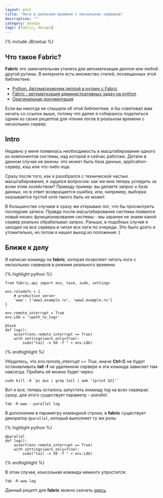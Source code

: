 ```yaml
---
layout: post
title: "Логи в реальном времени с нескольких серверов"
description: ""
category: devops
tags: [fabric, devops]
---
```

{% include JB/setup %}

<link rel="stylesheet" href="/pygments.css"/>

## Что такое Fabric?

**Fabric** это замечательная утилита для автоматизации деплоя или любой другой *рутины*. В интернете есть множество статей, посвященных этой библиотеке:
* [Python. Автоматизируем деплой и рутину с Fabric](http://adw0rd.com/2012/8/14/python-fabric/#.UhXDaRX7ur0)
* [Fabric : автоматизация административных задач на python](http://proft.me/2010/06/19/fabric-avtomatizaciya-administrativnyh-zadach-na-p/)
* [Оригинальная документация](http://docs.fabfile.org/en/latest/)

Если вы никогда не слышали об этой библиотеке, я бы советовал вам начать со ссылок выше, потому что далее я собираюсь поделиться одним из своих рецептов для чтения логов в реальном времени с нескольких сервер.

## Intro

Недавно у меня появилась необходимость в масштабировании одного из компонентов системы, над которой я сейчас работаю. Детали в данном случае не важны: это может быть база данных, application-сервер, кэш или что-либо еще. 

Сразу после того, как я разобрался с технической частью масштабирования, я задался вопросом: как же мне теперь уследить  за всем этим хозяйством? Приведу пример: вы делаете запрос к базе данных, но в ответ возвращается ошибка, или, например, выборка оказывается пустой хотя такого быть не может. 

В большинстве случаев я сразу же открываю лог, что бы просмотреть последние записи. Правда после масштабирования системы появился новый нюанс функционирования системы - мы заранее не знаем какой сервер реально обрабатывал запрос. Раньше, в подобных случая я заходил на все сервера и читал все логи по очереди. Это было долго и утомительно, но потом я нашел выход из положения :)

## Ближе к делу

Я написал команду на **fabric**, которая позволяет читать логи с нескольких серверов в режиме реального времени.

{% highlight python %}

    from fabric.api import env, task, sudo, settings    
    
    env.roledefs = {
        # production server
        'www': ['www1.example.ru', 'www2.example.ru']
    }
        
    env.remote_interrupt = True
    env.LOG = '<path_to_log>'
        
    @task
    def log():
        assert(env.remote_interrupt == True)
        with settings(warn_only=True):
            sudo("tail -n 50 -f " + env.LOG)
    
{% endhighlight %}

Убедитесь, что *env.remote_interrupt == True*, иначе **Ctrl-C** не будет останавливать **tail -f** на удаленном сервере и эта команда зависнет там навсегда. Прибить её можно будет через:

    sudo kill -9 `ps aux | grep tail | awk '{print $2}'`

Вот и все, теперь осталось запустить команду log на всех серверах сразу, для этого существует параметр *--parallel*:

    fab -R www --parallel log
    
В дополнение в параметру командной строки, в **fabric** существует декоратор `@parallel`, который выполняет ту же роль:

{% highlight python %}

    @parallel
    def log():
        assert(env.remote_interrupt == True)
        with settings(warn_only=True):
            sudo("tail -n 50 -f " + env.LOG)

{% endhighlight %}

В этом случае, консольная команда немного упростится:

    fab -R www log
    
Данный *рецепт* для **fabric** можно скачать [здесь](https://github.com/amezhenin/fabric_recipes/blob/master/fab_log_parallel.py).